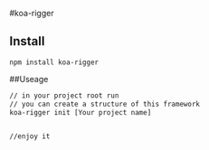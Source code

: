 #koa-rigger

## Install

```
npm install koa-rigger
```

##Useage

```bash
// in your project root run
// you can create a structure of this framework 
koa-rigger init [Your project name]


//enjoy it

```
